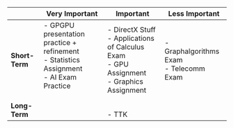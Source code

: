 
|                | Very Important                                                                                      | Important                                                                                            | Less Important                                |
| -------------- | --------------------------------------------------------------------------------------------------- | ---------------------------------------------------------------------------------------------------- | --------------------------------------------- |
| **Short-Term** | - GPGPU presentation practice + refinement<br>- Statistics Assignment<br>- AI Exam Practice<br><br> | - DirectX Stuff<br>- Applications of Calculus Exam <br>- GPU Assignment<br>- Graphics Assignment<br> | - Graphalgorithms Exam<br>- Telecomm Exam<br> |
| **Long-Term**  |                                                                                                     | <br>- TTK                                                                                            |                                               |
